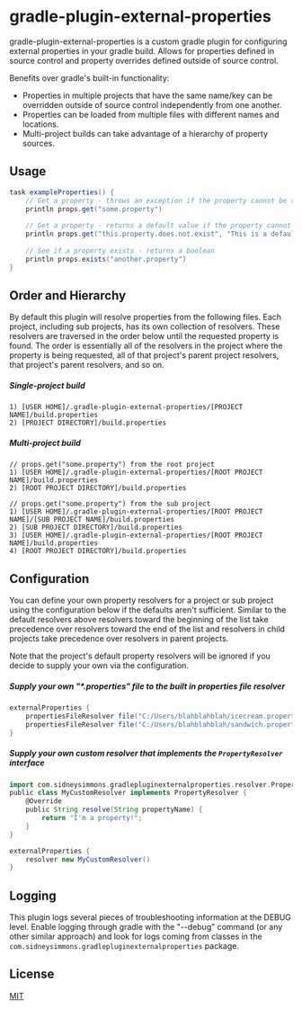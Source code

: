 # gradle-plugin-external-properties

gradle-plugin-external-properties is a custom gradle plugin for configuring external properties in your gradle build.  Allows for properties defined in source control and property overrides defined outside of source control.

Benefits over gradle's built-in functionality:
* Properties in multiple projects that have the same name/key can be overridden outside of source control independently from one another.
* Properties can be loaded from multiple files with different names and locations.
* Multi-project builds can take advantage of a hierarchy of property sources.

## Usage

``` gradle
task exampleProperties() {
    // Get a property - throws an exception if the property cannot be resolved
    println props.get("some.property")
    
    // Get a property - returns a default value if the property cannot be resolved
    println props.get("this.property.does.not.exist", "This is a default value!")
    
    // See if a property exists - returns a boolean
    println props.exists("another.property")
}
```

## Order and Hierarchy

By default this plugin will resolve properties from the following files. Each project, including sub projects, has its own collection of resolvers. These resolvers are traversed in the order below until the requested property is found. The order is essentially all of the resolvers in the project where the property is being requested, all of that project's parent project resolvers, that project's parent resolvers, and so on.

##### Single-project build
```
1) [USER HOME]/.gradle-plugin-external-properties/[PROJECT NAME]/build.properties
2) [PROJECT DIRECTORY]/build.properties
```

##### Multi-project build
```
// props.get("some.property") from the root project
1) [USER HOME]/.gradle-plugin-external-properties/[ROOT PROJECT NAME]/build.properties
2) [ROOT PROJECT DIRECTORY]/build.properties

// props.get("some.property") from the sub project
1) [USER HOME]/.gradle-plugin-external-properties/[ROOT PROJECT NAME]/[SUB PROJECT NAME]/build.properties
2) [SUB PROJECT DIRECTORY]/build.properties
3) [USER HOME]/.gradle-plugin-external-properties/[ROOT PROJECT NAME]/build.properties
4) [ROOT PROJECT DIRECTORY]/build.properties
```

## Configuration

You can define your own property resolvers for a project or sub project using the configuration below if the defaults aren't sufficient.  Similar to the default resolvers above resolvers toward the beginning of the list take precedence over resolvers toward the end of the list and resolvers in child projects take precedence over resolvers in parent projects.

Note that the project's default property resolvers will be ignored if you decide to supply your own via the configuration.

##### Supply your own "*.properties" file to the built in properties file resolver
``` gradle
externalProperties {
    propertiesFileResolver file("C:/Users/blahblahblah/icecream.properties")
    propertiesFileResolver file("C:/Users/blahblahblah/sandwich.properties")
}
```

##### Supply your own custom resolver that implements the `PropertyResolver` interface
``` gradle
import com.sidneysimmons.gradlepluginexternalproperties.resolver.PropertyResolver;
public class MyCustomResolver implements PropertyResolver {
    @Override
    public String resolve(String propertyName) {
        return "I'm a property!";
    }
}

externalProperties {
    resolver new MyCustomResolver()
}
```

## Logging

This plugin logs several pieces of troubleshooting information at the DEBUG level.  Enable logging through gradle with the "--debug" command (or any other similar approach) and look for logs coming from classes in the `com.sidneysimmons.gradlepluginexternalproperties` package.

## License
[MIT](https://choosealicense.com/licenses/mit/)